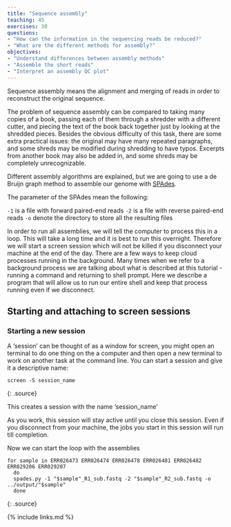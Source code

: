 ```yaml
---
title: "Sequence assembly"
teaching: 45
exercises: 30
questions:
- "How can the information in the sequencing reads be reduced?"
- "What are the different methods for assembly?"
objectives:
- "Understand differences between assembly methods"
- "Assemble the short reads"
- "Interpret an assembly QC plot"
---
```


Sequence assembly means the alignment and merging of reads in order to reconstruct the original sequence.

The problem of sequence assembly can be compared to taking many copies of a book, passing each of them through a shredder with a different cutter, and piecing the text of the book back together just by looking at the shredded pieces. Besides the obvious difficulty of this task, there are some extra practical issues: the original may have many repeated paragraphs, and some shreds may be modified during shredding to have typos. Excerpts from another book may also be added in, and some shreds may be completely unrecognizable.

Different assembly algorithms are explained, but we are going to use a de Bruijn graph method to assemble our genome with [SPAdes](http://bioinf.spbau.ru/spades).

The parameter of the SPAdes mean the following:

`-1` is a file with forward paired-end reads
`-2` is a file with reverse paired-end reads
`-o` denote the directory to store all the resulting files

In order to run all assemblies, we will tell the computer to process this in a loop. This will take a long time and it is best to run this overnight. Therefore we will start a screen session which will not be killed if you disconnect your machine at the end of the day.
There are a few ways to keep cloud processes running in the background. Many times when we refer to a background process we are talking about what is described at this tutorial - running a command and returning to shell prompt. Here we describe a program that will allow us to run our entire shell and keep that process running even if we disconnect.

## Starting and attaching to screen sessions

### Starting a new session

A ‘session’ can be thought of as a window for screen, you might open an terminal to do one thing on the a computer and then open a new terminal to work on another task at the command line. You can start a session and give it a descriptive name:

~~~
screen -S session_name
~~~
{: .source}

This creates a session with the name ‘session_name’

As you work, this session will stay active until you close this session. Even if you disconnect from your machine, the jobs you start in this session will run till completion.


Now we can start the loop with the assemblies

~~~
for sample in ERR026473 ERR026474 ERR026478 ERR026481 ERR026482 ERR029206 ERR029207
  do
  spades.py -1 "$sample"_R1_sub.fastq -2 "$sample"_R2_sub.fastq -o ../output/"$sample"
  done
~~~
{: .source}





{% include links.md %}
